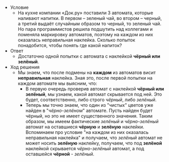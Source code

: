 +    Условие
     + На кухне компании «Док.ру» поставили 3 автомата, которые наливают напитки. В первом – зеленый чай, во втором – черный, а третий выдаёт случайным образом то черный, то зеленый чай. Но пара программистов решила подшутить над коллегами и поменяла маркировку автоматов, поэтому на каждом из них оказалась неправильная наклейка. Сколько попыток понадобится, чтобы понять где какой напиток?
+   Ответ
     + Достаточно одной попытки с автомата с наклейкой **чёрный или зелёный**.
+   Ход решения
     + Мы знаем, что после подмены на **каждом** из автоматов висит **неправильная** наклейка.  Зная это, после первой попытки на каждом автомате мы выясним, что:
        + В первую очередь проверив автомат с наклейкой **чёрный или зелёный**, мы узнаем, какой автомат скрывается под ней. Это будет, соответственно, либо строго *чёрный*, либо *зелёный*.
        + Теперь мы точно знаем, что один из "чистых" цветов уже найден в "*чёрно-зелёном*" автомате. Пусть найден будет чёрный, но это не имеет существенного значения. Таким образом, мы имеем фактические *зелёный* и *чёрно-зелёный* автомат на  оставшиеся **чёрную** и **зелёную** наклейки. Вспоминаем про условие "на каждом из них оказалась неправильная наклейка" и получаем, что *зелёный* автомат не может носить **зелёную** наклейку, получаем, что под **зелёной** наклейкой скрывается *чёрно-зелёный* автомат, а под оставшейся **чёрной** - *зелёный*.